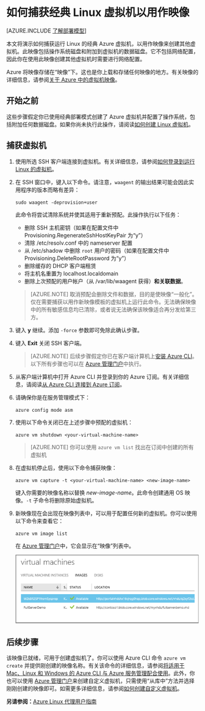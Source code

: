 <properties
	pageTitle="捕获 Linux VM 的映像 | Azure"
	description="了解如何使用经典部署模型捕获基于 Linux 的 Azure 虚拟机 (VM) 的映像。"
	services="virtual-machines-linux"
	documentationCenter=""
	authors="iainfoulds"
	manager="timlt"
	editor="tysonn"
	tags="azure-service-management"/>

<tags
	ms.service="virtual-machines-linux"
	ms.date="01/22/2016"
	wacn.date="03/28/2016"/>


# 如何捕获经典 Linux 虚拟机以用作映像

[AZURE.INCLUDE [了解部署模型](../includes/learn-about-deployment-models-classic-include.md)]

本文将演示如何捕获运行 Linux 的经典 Azure 虚拟机，以用作映像来创建其他虚拟机。此映像包括操作系统磁盘和附加到虚拟机的数据磁盘。它不包括网络配置，因此你在使用此映像创建其他虚拟机时需要进行网络配置。

Azure 将映像存储在“映像”下。这也是你上载和存储任何映像的地方。有关映像的详细信息，请参阅[关于 Azure 中的虚拟机映像][]。

## 开始之前

这些步骤假定你已使用经典部署模式创建了 Azure 虚拟机并配置了操作系统，包括附加任何数据磁盘。如果你尚未执行此操作，请阅读[如何创建 Linux 虚拟机][]。


## 捕获虚拟机

1. 使用所选 SSH 客户端连接到虚拟机。有关详细信息，请参阅[如何登录到运行 Linux 的虚拟机][]。

2. 在 SSH 窗口中，键入以下命令。请注意，`waagent` 的输出结果可能会因此实用程序的版本而略有差异：

	`sudo waagent -deprovision+user`

	此命令将尝试清除系统并使其适用于重新预配。此操作执行以下任务：

	- 删除 SSH 主机密钥（如果在配置文件中 Provisioning.RegenerateSshHostKeyPair 为“y”）
	- 清除 /etc/resolv.conf 中的 nameserver 配置
	- 从 /etc/shadow 中删除 `root` 用户的密码（如果在配置文件中 Provisioning.DeleteRootPassword 为“y”）
	- 删除缓存的 DHCP 客户端租赁
	- 将主机名重置为 localhost.localdomain
	- 删除上次预配的用户帐户（从 /var/lib/waagent 获得）**和关联数据**。

	>[AZURE.NOTE] 取消预配会删除文件和数据，目的是使映像“一般化”。仅在需要捕获以用作新映像模板的虚拟机上运行此命令。无法确保映像中的所有敏感信息均已清除，或者说无法确保该映像适合再分发给第三方。


3. 键入 **y** 继续。添加 `-force` 参数即可免除此确认步骤。

4. 键入 **Exit** 关闭 SSH 客户端。


	>[AZURE.NOTE] 后续步骤假定你已在客户端计算机上[安装 Azure CLI](/documentation/articles/xplat-cli-install)。以下所有步骤也可以在 [Azure 管理门户][]中执行。

5. 从客户端计算机中打开 Azure CLI 并登录到你的 Azure 订阅。有关详细信息，请阅读[从 Azure CLI 连接到 Azure 订阅](/documentation/articles/xplat-cli-connect)。

6. 请确保你是在服务管理模式下：

	`azure config mode asm`

7. 使用以下命令关闭已在上述步骤中预配的虚拟机：

	`azure vm shutdown <your-virtual-machine-name>`

	>[AZURE.NOTE] 你可以使用 `azure vm list` 找出在订阅中创建的所有虚拟机

8. 在虚拟机停止后，使用以下命令捕获映像：

	`azure vm capture -t <your-virtual-machine-name> <new-image-name>`

	键入你需要的映像名称以替换 _new-image-name_。此命令创建通用 OS 映像。`-t` 子命令将删除原始虚拟机。

9.	新映像现在会出现在映像列表中，可以用于配置任何新的虚拟机。你可以使用以下命令来查看它：

	`azure vm image list`

	在 [Azure 管理门户][]中，它会显示在“映像”列表中。

	![成功捕获映像](./media/virtual-machines-linux-classic-capture-image/VMCapturedImageAvailable.png)


## 后续步骤
该映像已就绪，可用于创建虚拟机了。你可以使用 Azure CLI 命令 `azure vm create` 并提供刚创建的映像名称。有关该命令的详细信息，请参阅[将适用于 Mac、Linux 和 Windows 的 Azure CLI 与 Azure 服务管理配合使用](/documentation/articles/virtual-machines-command-line-tools)。此外，你也可以使用 [Azure 管理门户][]来创建自定义虚拟机，只需使用“从库中”方法并选择刚刚创建的映像即可。如需更多详细信息，请参阅[如何创建自定义虚拟机][]。

**另请参阅：**[Azure Linux 代理用户指南](/documentation/articles/virtual-machines-linux-agent-user-guide)

[Azure 管理门户]: http://manage.windowsazure.cn
[如何登录到运行 Linux 的虚拟机]: /documentation/articles/virtual-machines-linux-classic-log-on
[关于 Azure 中的虚拟机映像]: /documentation/articles/virtual-machines-linux-classic-about-images
[如何创建自定义虚拟机]: /documentation/articles/virtual-machines-linux-classic-create-custom
[How to Attach a Data Disk to a Virtual Machine]: /documentation/articles/virtual-machines-windows-classic-attach-disk
[如何创建 Linux 虚拟机]: /documentation/articles/virtual-machines-linux-classic-create-custom

<!---HONumber=Mooncake_0321_2016-->